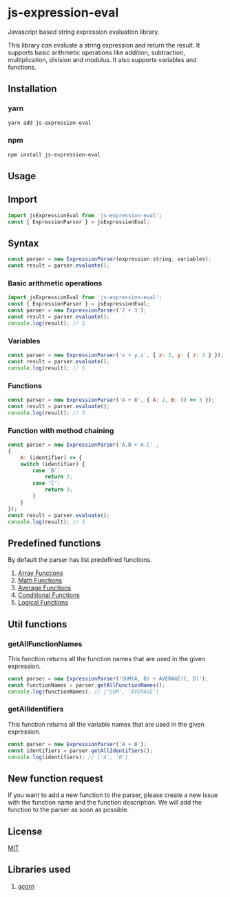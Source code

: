 # js-expression-eval
Javascript based string expression evaluation library.

This library can evaluate a string expression and return the result. It supports basic arithmetic operations like addition, subtraction, multiplication, division and modulus. It also supports variables and functions.

## Installation

### yarn

```bash
yarn add js-expression-eval
```
### npm

```bash
npm install js-expression-eval
```

## Usage

## Import

```javascript
import jsExpressionEval from 'js-expression-eval';
const { ExpressionParser } = jsExpressionEval;
```

## Syntax

```javascript
const parser = new ExpressionParser(expression:string, variables);
const result = parser.evaluate();
```

### Basic arithmetic operations

```javascript
import jsExpressionEval from 'js-expression-eval';
const { ExpressionParser } = jsExpressionEval;
const parser = new ExpressionParser('2 + 3');
const result = parser.evaluate();
console.log(result); // 5
```

### Variables

```javascript
const parser = new ExpressionParser('x + y.z', { x: 2, y: { z: 3 } });
const result = parser.evaluate();
console.log(result); // 5
```

### Functions

```javascript
const parser = new ExpressionParser('A + B', { A: 2, B: () => 3 });
const result = parser.evaluate();
console.log(result); // 5
```

### Function with method chaining

```javascript
const parser = new ExpressionParser('A.B + A.C' ,
{ 
    A: (identifier) => {
    switch (identifier) {
        case 'B':
            return 2;
        case 'C':
            return 3;
        }
    }
});
const result = parser.evaluate();
console.log(result); // 5
```


## Predefined functions
By default the parser has list predefined functions.

1. [Array Functions](docs/ArrayFunctions.md)
2. [Math Functions](docs/MathFunctions.md)
3. [Average Functions](docs/AverageFuntions.md)
4. [Conditional Functions](docs/CondtionalFunctions.md)
5. [Logical Functions](docs/LogicalFunctions.md)



## Util functions

### getAllFunctionNames
This function returns all the function names that are used in the given expression.

```javascript
const parser = new ExpressionParser('SUM(A, B) + AVERAGE(C, D)');
const functionNames = parser.getAllFunctionNames();
console.log(functionNames); // ['SUM', 'AVERAGE']
```

### getAllIdentifiers
This function returns all the variable names that are used in the given expression.

```javascript
const parser = new ExpressionParser('A + B');
const identifiers = parser.getAllIdentifiers();
console.log(identifiers); // ['A', 'B']
```

## New function request
If you want to add a new function to the parser, please create a new issue with the function name and the function description. We will add the function to the parser as soon as possible.

## License
[MIT](LICENSE)

## Libraries used
1. [acorn](https://github.com/acornjs/acorn)